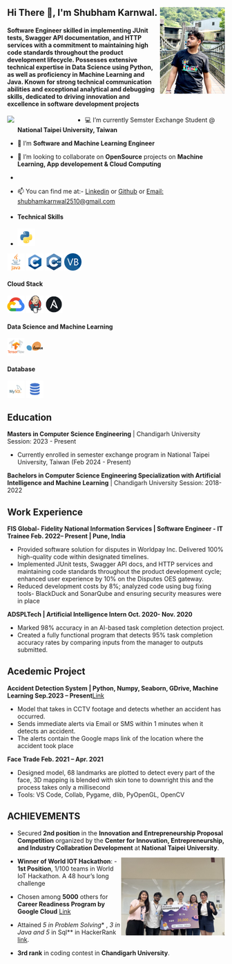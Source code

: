 ## <code><img height="200" align ='right' src="https://github.com/Skub123/Portfolio/blob/main/Images/IMG_0110.jpg"></code>
## Hi There 👋, I'm **Shubham Karnwal**. 

#### Software Engineer skilled in implementing JUnit tests, Swagger API documentation, and HTTP services with a commitment to maintaining high code standards throughout the product development lifecycle. Possesses extensive technical expertise in Data Science using Python, as well as proficiency in Machine Learning and Java. Known for strong technical communication abilities and exceptional analytical and debugging skills, dedicated to driving innovation and excellence in software development projects 
<img align='left' src="https://media.giphy.com/media/yU0vrGBTI6TKg/giphy.gif" width="180">

- 💻 I’m currently Semster Exchange Student @ **National Taipei University, Taiwan**

- 📖 I’m **Software and Machine Learning Engineer**

- 👯 I’m looking to collaborate on **OpenSource** projects on **Machine Learning, App developement & Cloud Computing**

-


- 📫 You can find me at:- [Linkedin](https://www.linkedin.com/in/shubhamkarnwalprofile/) or [Github](https://github.com/Skub123) or [Email: shubhamkarnwal2510@gmail.com](mailto:Shubhamkarnwal2510@gmail.com)

- #### Technical Skills
- <code><img height="40" src="https://raw.githubusercontent.com/github/explore/80688e429a7d4ef2fca1e82350fe8e3517d3494d/topics/python/python.png" title="python"></code>

<code><img height="40" src="https://raw.githubusercontent.com/github/explore/80688e429a7d4ef2fca1e82350fe8e3517d3494d/topics/java/java.png" title="java"></code>
<code><img height="40" src="https://raw.githubusercontent.com/github/explore/80688e429a7d4ef2fca1e82350fe8e3517d3494d/topics/c/c.png" title="C"></code>
<code><img height="40" src="https://raw.githubusercontent.com/github/explore/80688e429a7d4ef2fca1e82350fe8e3517d3494d/topics/cpp/cpp.png" title="C++"></code>
<code><img height="40" src="https://raw.githubusercontent.com/github/explore/80688e429a7d4ef2fca1e82350fe8e3517d3494d/topics/visual-basic/visual-basic.png" title="VB"></code>

#### Cloud Stack

<code><img height="40" src="https://raw.githubusercontent.com/github/explore/main/topics/google-cloud/google-cloud.png" title="GCP"></code>
<code><img height="40" src="https://raw.githubusercontent.com/github/explore/main/topics/jenkins/jenkins.png" title="Jenkins"></code>
<code><img height="40" src="https://raw.githubusercontent.com/github/explore/80688e429a7d4ef2fca1e82350fe8e3517d3494d/topics/ansible/ansible.png" title="Ansible"></code>

#### Data Science and Machine Learning
<code><img height="40" src="https://raw.githubusercontent.com/github/explore/80688e429a7d4ef2fca1e82350fe8e3517d3494d/topics/tensorflow/tensorflow.png" title="Tensorflow"></code>
<code><img height="40" src="https://raw.githubusercontent.com/github/explore/80688e429a7d4ef2fca1e82350fe8e3517d3494d/topics/scikit-learn/scikit-learn.png" title="scikit-learn"></code>



#### Database
<code><img height="40" src="https://raw.githubusercontent.com/github/explore/80688e429a7d4ef2fca1e82350fe8e3517d3494d/topics/mysql/mysql.png" title="mysql"></code>
<code><img height="40" src="https://raw.githubusercontent.com/github/explore/80688e429a7d4ef2fca1e82350fe8e3517d3494d/topics/sql/sql.png" title="sql"></code>

## Education
 **Masters in Computer Science Engineering** | Chandigarh University Session: 2023 - Present 
 - Currently enrolled in semester exchange program in National Taipei University, Taiwan (Feb 2024 - Present) 

 **Bachelors in Computer Science Engineering Specialization with Artificial Intelligence and Machine Learning** | Chandigarh University Session: 2018-2022 
## Work Experience
**FIS Global- Fidelity National Information Services | Software Engineer - IT Trainee Feb. 2022– Present | Pune, India**
- Provided software solution for disputes in Worldpay Inc. Delivered 100% high-quality code within designated timelines. 
- Implemented JUnit tests, Swagger API docs, and HTTP services and maintaining code standards throughout the product development cycle; enhanced user experience by 10% on the Disputes OES gateway.
- Reduced development costs by 8%; analyzed code using bug fixing tools- BlackDuck and SonarQube and ensuring security measures were in place 

**ADSPLTech | Artificial Intelligence Intern Oct. 2020- Nov. 2020**
- Marked 98% accuracy in an AI-based task completion detection project.
- Created a fully functional program that detects 95% task completion accuracy rates by comparing inputs from the manager to outputs submitted.

## Acedemic Project
**Accident Detection System | Python, Numpy, Seaborn, GDrive, Machine Learning Sep.2023 – Present**[Link](https://github.com/Skub123/Accident-Detection-)
- Model that takes in CCTV footage and detects whether an accident has occurred.
- Sends immediate alerts via Email or SMS within 1 minutes when it detects an accident.
- The alerts contain the Google maps link of the location where the accident took place
  
**Face Trade Feb. 2021 – Apr. 2021**
- Designed model, 68 landmarks are plotted to detect every part of the face, 3D mapping is blended with skin tone to downright this and the process takes only a millisecond 
- Tools: VS Code, Collab, Pygame, dlib, PyOpenGL, OpenCV

## ACHIEVEMENTS
- Secured **2nd position** in the **Innovation and Entrepreneurship Proposal Competition** organized by the **Center for Innovation, Entrepreneurship, and Industry Collabration Development** at **National Taipei University**.
  
   <a><img align='right' src="https://github.com/Skub123/Portfolio/blob/main/Images/1716550731209.jpg" width="240"></a>

- **Winner of World IOT Hackathon**: - **1st Position**, 1/100 teams in World IoT Hackathon. A 48 hour’s long challenge
- Chosen among **5000** others for **Career Readiness Program by Google Cloud** [Link](https://www.cloudskillsboost.google/public_profiles/0cc9fe04-15d9-4205-953d-f4ceaba0fb64)
-  Attained **5* in Problem Solving** , **3* in Java and 5* in Sql** in HackerRank [link](https://www.hackerrank.com/profile/skarn2510).
-  **3rd rank** in coding contest in **Chandigarh University**.
